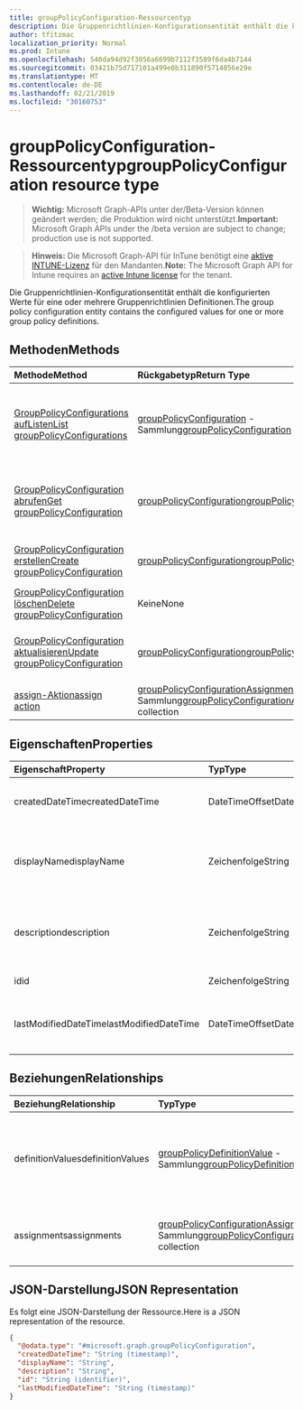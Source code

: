 ```yaml
---
title: groupPolicyConfiguration-Ressourcentyp
description: Die Gruppenrichtlinien-Konfigurationsentität enthält die konfigurierten Werte für eine oder mehrere Gruppenrichtlinien Definitionen.
author: tfitzmac
localization_priority: Normal
ms.prod: Intune
ms.openlocfilehash: 540da94d92f3056a6699b7112f3589f6da4b7144
ms.sourcegitcommit: 03421b75d717101a499e0b311890f5714056e29e
ms.translationtype: MT
ms.contentlocale: de-DE
ms.lasthandoff: 02/21/2019
ms.locfileid: "30160753"
---
```

# <a name="grouppolicyconfiguration-resource-type"></a><span data-ttu-id="6c4fe-103">groupPolicyConfiguration-Ressourcentyp</span><span class="sxs-lookup"><span data-stu-id="6c4fe-103">groupPolicyConfiguration resource type</span></span>

> <span data-ttu-id="6c4fe-104">**Wichtig:** Microsoft Graph-APIs unter der/Beta-Version können geändert werden; die Produktion wird nicht unterstützt.</span><span class="sxs-lookup"><span data-stu-id="6c4fe-104">**Important:** Microsoft Graph APIs under the /beta version are subject to change; production use is not supported.</span></span>

> <span data-ttu-id="6c4fe-105">**Hinweis:** Die Microsoft Graph-API für InTune benötigt eine [aktive INTUNE-Lizenz](https://go.microsoft.com/fwlink/?linkid=839381) für den Mandanten.</span><span class="sxs-lookup"><span data-stu-id="6c4fe-105">**Note:** The Microsoft Graph API for Intune requires an [active Intune license](https://go.microsoft.com/fwlink/?linkid=839381) for the tenant.</span></span>

<span data-ttu-id="6c4fe-106">Die Gruppenrichtlinien-Konfigurationsentität enthält die konfigurierten Werte für eine oder mehrere Gruppenrichtlinien Definitionen.</span><span class="sxs-lookup"><span data-stu-id="6c4fe-106">The group policy configuration entity contains the configured values for one or more group policy definitions.</span></span>

## <a name="methods"></a><span data-ttu-id="6c4fe-107">Methoden</span><span class="sxs-lookup"><span data-stu-id="6c4fe-107">Methods</span></span>
|<span data-ttu-id="6c4fe-108">Methode</span><span class="sxs-lookup"><span data-stu-id="6c4fe-108">Method</span></span>|<span data-ttu-id="6c4fe-109">Rückgabetyp</span><span class="sxs-lookup"><span data-stu-id="6c4fe-109">Return Type</span></span>|<span data-ttu-id="6c4fe-110">Beschreibung</span><span class="sxs-lookup"><span data-stu-id="6c4fe-110">Description</span></span>|
|:---|:---|:---|
|[<span data-ttu-id="6c4fe-111">GroupPolicyConfigurations aufListen</span><span class="sxs-lookup"><span data-stu-id="6c4fe-111">List groupPolicyConfigurations</span></span>](../api/intune-grouppolicy-grouppolicyconfiguration-list.md)|<span data-ttu-id="6c4fe-112">[groupPolicyConfiguration](../resources/intune-grouppolicy-grouppolicyconfiguration.md) -Sammlung</span><span class="sxs-lookup"><span data-stu-id="6c4fe-112">[groupPolicyConfiguration](../resources/intune-grouppolicy-grouppolicyconfiguration.md) collection</span></span>|<span data-ttu-id="6c4fe-113">AufListen von Eigenschaften und Beziehungen der [groupPolicyConfiguration](../resources/intune-grouppolicy-grouppolicyconfiguration.md) -Objekte.</span><span class="sxs-lookup"><span data-stu-id="6c4fe-113">List properties and relationships of the [groupPolicyConfiguration](../resources/intune-grouppolicy-grouppolicyconfiguration.md) objects.</span></span>|
|[<span data-ttu-id="6c4fe-114">GroupPolicyConfiguration abrufen</span><span class="sxs-lookup"><span data-stu-id="6c4fe-114">Get groupPolicyConfiguration</span></span>](../api/intune-grouppolicy-grouppolicyconfiguration-get.md)|[<span data-ttu-id="6c4fe-115">groupPolicyConfiguration</span><span class="sxs-lookup"><span data-stu-id="6c4fe-115">groupPolicyConfiguration</span></span>](../resources/intune-grouppolicy-grouppolicyconfiguration.md)|<span data-ttu-id="6c4fe-116">Lesen von Eigenschaften und Beziehungen des [groupPolicyConfiguration](../resources/intune-grouppolicy-grouppolicyconfiguration.md) -Objekts.</span><span class="sxs-lookup"><span data-stu-id="6c4fe-116">Read properties and relationships of the [groupPolicyConfiguration](../resources/intune-grouppolicy-grouppolicyconfiguration.md) object.</span></span>|
|[<span data-ttu-id="6c4fe-117">GroupPolicyConfiguration erstellen</span><span class="sxs-lookup"><span data-stu-id="6c4fe-117">Create groupPolicyConfiguration</span></span>](../api/intune-grouppolicy-grouppolicyconfiguration-create.md)|[<span data-ttu-id="6c4fe-118">groupPolicyConfiguration</span><span class="sxs-lookup"><span data-stu-id="6c4fe-118">groupPolicyConfiguration</span></span>](../resources/intune-grouppolicy-grouppolicyconfiguration.md)|<span data-ttu-id="6c4fe-119">Erstellen eines neuen [groupPolicyConfiguration](../resources/intune-grouppolicy-grouppolicyconfiguration.md) -Objekts.</span><span class="sxs-lookup"><span data-stu-id="6c4fe-119">Create a new [groupPolicyConfiguration](../resources/intune-grouppolicy-grouppolicyconfiguration.md) object.</span></span>|
|[<span data-ttu-id="6c4fe-120">GroupPolicyConfiguration löschen</span><span class="sxs-lookup"><span data-stu-id="6c4fe-120">Delete groupPolicyConfiguration</span></span>](../api/intune-grouppolicy-grouppolicyconfiguration-delete.md)|<span data-ttu-id="6c4fe-121">Keine</span><span class="sxs-lookup"><span data-stu-id="6c4fe-121">None</span></span>|<span data-ttu-id="6c4fe-122">Löscht eine [groupPolicyConfiguration](../resources/intune-grouppolicy-grouppolicyconfiguration.md).</span><span class="sxs-lookup"><span data-stu-id="6c4fe-122">Deletes a [groupPolicyConfiguration](../resources/intune-grouppolicy-grouppolicyconfiguration.md).</span></span>|
|[<span data-ttu-id="6c4fe-123">GroupPolicyConfiguration aktualisieren</span><span class="sxs-lookup"><span data-stu-id="6c4fe-123">Update groupPolicyConfiguration</span></span>](../api/intune-grouppolicy-grouppolicyconfiguration-update.md)|[<span data-ttu-id="6c4fe-124">groupPolicyConfiguration</span><span class="sxs-lookup"><span data-stu-id="6c4fe-124">groupPolicyConfiguration</span></span>](../resources/intune-grouppolicy-grouppolicyconfiguration.md)|<span data-ttu-id="6c4fe-125">Aktualisieren der Eigenschaften eines [groupPolicyConfiguration](../resources/intune-grouppolicy-grouppolicyconfiguration.md) -Objekts.</span><span class="sxs-lookup"><span data-stu-id="6c4fe-125">Update the properties of a [groupPolicyConfiguration](../resources/intune-grouppolicy-grouppolicyconfiguration.md) object.</span></span>|
|[<span data-ttu-id="6c4fe-126">assign-Aktion</span><span class="sxs-lookup"><span data-stu-id="6c4fe-126">assign action</span></span>](../api/intune-grouppolicy-grouppolicyconfiguration-assign.md)|<span data-ttu-id="6c4fe-127">[groupPolicyConfigurationAssignment](../resources/intune-grouppolicy-grouppolicyconfigurationassignment.md) -Sammlung</span><span class="sxs-lookup"><span data-stu-id="6c4fe-127">[groupPolicyConfigurationAssignment](../resources/intune-grouppolicy-grouppolicyconfigurationassignment.md) collection</span></span>|<span data-ttu-id="6c4fe-128">Noch nicht dokumentiert</span><span class="sxs-lookup"><span data-stu-id="6c4fe-128">Not yet documented</span></span>|

## <a name="properties"></a><span data-ttu-id="6c4fe-129">Eigenschaften</span><span class="sxs-lookup"><span data-stu-id="6c4fe-129">Properties</span></span>
|<span data-ttu-id="6c4fe-130">Eigenschaft</span><span class="sxs-lookup"><span data-stu-id="6c4fe-130">Property</span></span>|<span data-ttu-id="6c4fe-131">Typ</span><span class="sxs-lookup"><span data-stu-id="6c4fe-131">Type</span></span>|<span data-ttu-id="6c4fe-132">Beschreibung</span><span class="sxs-lookup"><span data-stu-id="6c4fe-132">Description</span></span>|
|:---|:---|:---|
|<span data-ttu-id="6c4fe-133">createdDateTime</span><span class="sxs-lookup"><span data-stu-id="6c4fe-133">createdDateTime</span></span>|<span data-ttu-id="6c4fe-134">DateTimeOffset</span><span class="sxs-lookup"><span data-stu-id="6c4fe-134">DateTimeOffset</span></span>|<span data-ttu-id="6c4fe-135">Das Datum und die Uhrzeit der Erstellung des Objekts.</span><span class="sxs-lookup"><span data-stu-id="6c4fe-135">The date and time the object was created.</span></span>|
|<span data-ttu-id="6c4fe-136">displayName</span><span class="sxs-lookup"><span data-stu-id="6c4fe-136">displayName</span></span>|<span data-ttu-id="6c4fe-137">Zeichenfolge</span><span class="sxs-lookup"><span data-stu-id="6c4fe-137">String</span></span>|<span data-ttu-id="6c4fe-138">Vom Benutzer bereitgestellter Name für das Resource-Objekt.</span><span class="sxs-lookup"><span data-stu-id="6c4fe-138">User provided name for the resource object.</span></span>|
|<span data-ttu-id="6c4fe-139">description</span><span class="sxs-lookup"><span data-stu-id="6c4fe-139">description</span></span>|<span data-ttu-id="6c4fe-140">Zeichenfolge</span><span class="sxs-lookup"><span data-stu-id="6c4fe-140">String</span></span>|<span data-ttu-id="6c4fe-141">Vom Benutzer bereitgestellte Beschreibung für das Resource-Objekt.</span><span class="sxs-lookup"><span data-stu-id="6c4fe-141">User provided description for the resource object.</span></span>|
|<span data-ttu-id="6c4fe-142">id</span><span class="sxs-lookup"><span data-stu-id="6c4fe-142">id</span></span>|<span data-ttu-id="6c4fe-143">Zeichenfolge</span><span class="sxs-lookup"><span data-stu-id="6c4fe-143">String</span></span>|<span data-ttu-id="6c4fe-144">Schlüssel der Entität</span><span class="sxs-lookup"><span data-stu-id="6c4fe-144">Key of the entity.</span></span>|
|<span data-ttu-id="6c4fe-145">lastModifiedDateTime</span><span class="sxs-lookup"><span data-stu-id="6c4fe-145">lastModifiedDateTime</span></span>|<span data-ttu-id="6c4fe-146">DateTimeOffset</span><span class="sxs-lookup"><span data-stu-id="6c4fe-146">DateTimeOffset</span></span>|<span data-ttu-id="6c4fe-147">Datum und Uhrzeit der letzten Änderung der Entität.</span><span class="sxs-lookup"><span data-stu-id="6c4fe-147">The date and time the entity was last modified.</span></span>|

## <a name="relationships"></a><span data-ttu-id="6c4fe-148">Beziehungen</span><span class="sxs-lookup"><span data-stu-id="6c4fe-148">Relationships</span></span>
|<span data-ttu-id="6c4fe-149">Beziehung</span><span class="sxs-lookup"><span data-stu-id="6c4fe-149">Relationship</span></span>|<span data-ttu-id="6c4fe-150">Typ</span><span class="sxs-lookup"><span data-stu-id="6c4fe-150">Type</span></span>|<span data-ttu-id="6c4fe-151">Beschreibung</span><span class="sxs-lookup"><span data-stu-id="6c4fe-151">Description</span></span>|
|:---|:---|:---|
|<span data-ttu-id="6c4fe-152">definitionValues</span><span class="sxs-lookup"><span data-stu-id="6c4fe-152">definitionValues</span></span>|<span data-ttu-id="6c4fe-153">[groupPolicyDefinitionValue](../resources/intune-grouppolicy-grouppolicydefinitionvalue.md) -Sammlung</span><span class="sxs-lookup"><span data-stu-id="6c4fe-153">[groupPolicyDefinitionValue](../resources/intune-grouppolicy-grouppolicydefinitionvalue.md) collection</span></span>|<span data-ttu-id="6c4fe-154">Die Liste der aktivierten oder deaktivierten Gruppenrichtlinien definitionswerte für die Konfiguration.</span><span class="sxs-lookup"><span data-stu-id="6c4fe-154">The list of enabled or disabled group policy definition values for the configuration.</span></span>|
|<span data-ttu-id="6c4fe-155">assignments</span><span class="sxs-lookup"><span data-stu-id="6c4fe-155">assignments</span></span>|<span data-ttu-id="6c4fe-156">[groupPolicyConfigurationAssignment](../resources/intune-grouppolicy-grouppolicyconfigurationassignment.md) -Sammlung</span><span class="sxs-lookup"><span data-stu-id="6c4fe-156">[groupPolicyConfigurationAssignment](../resources/intune-grouppolicy-grouppolicyconfigurationassignment.md) collection</span></span>|<span data-ttu-id="6c4fe-157">Die Liste der Gruppenzuweisungen für die Konfiguration.</span><span class="sxs-lookup"><span data-stu-id="6c4fe-157">The list of group assignments for the configuration.</span></span>|

## <a name="json-representation"></a><span data-ttu-id="6c4fe-158">JSON-Darstellung</span><span class="sxs-lookup"><span data-stu-id="6c4fe-158">JSON Representation</span></span>
<span data-ttu-id="6c4fe-159">Es folgt eine JSON-Darstellung der Ressource.</span><span class="sxs-lookup"><span data-stu-id="6c4fe-159">Here is a JSON representation of the resource.</span></span>
<!-- {
  "blockType": "resource",
  "keyProperty": "id",
  "@odata.type": "microsoft.graph.groupPolicyConfiguration"
}
-->
``` json
{
  "@odata.type": "#microsoft.graph.groupPolicyConfiguration",
  "createdDateTime": "String (timestamp)",
  "displayName": "String",
  "description": "String",
  "id": "String (identifier)",
  "lastModifiedDateTime": "String (timestamp)"
}
```




